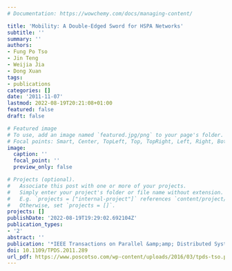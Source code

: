 ```yaml
---
# Documentation: https://wowchemy.com/docs/managing-content/

title: 'Mobility: A Double-Edged Sword for HSPA Networks'
subtitle: ''
summary: ''
authors:
- Fung Po Tso
- Jin Teng
- Weijia Jia
- Dong Xuan
tags:
- publications
categories: []
date: '2011-11-07'
lastmod: 2022-08-19T20:21:08+01:00
featured: false
draft: false

# Featured image
# To use, add an image named `featured.jpg/png` to your page's folder.
# Focal points: Smart, Center, TopLeft, Top, TopRight, Left, Right, BottomLeft, Bottom, BottomRight.
image:
  caption: ''
  focal_point: ''
  preview_only: false

# Projects (optional).
#   Associate this post with one or more of your projects.
#   Simply enter your project's folder or file name without extension.
#   E.g. `projects = ["internal-project"]` references `content/project/deep-learning/index.md`.
#   Otherwise, set `projects = []`.
projects: []
publishDate: '2022-08-19T19:29:02.692104Z'
publication_types:
- '2'
abstract: ''
publication: '*IEEE Transactions on Parallel &amp;amp; Distributed Systems*'
doi: 10.1109/TPDS.2011.289
url_pdf: https://www.poscotso.com/wp-content/uploads/2016/03/tpds-tso.pdf
---
```

